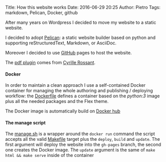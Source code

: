 Title: How this website works
Date: 2016-06-29 20:25
Author: Pietro
Tags: markdown, Pelican, Docker, github

After many years on Wordpress I decided to move my website to a static website.

I decided to adopt [Pelican](http://blog.getpelican.com/): a static website builder based on python and supporting reStructuredText, Markdown, or AsciiDoc.

Moreover I decided to use [GitHub](https://pages.github.com/) pages to host the website.

The [pdf plugin](https://github.com/pbertera/www.bertera.it/blob/master/plugins/cv_pdf/__init__.py) comes from [Cyrille Rossant](http://cyrille.rossant.net/pelican-github/).

#### Docker

In order to maintain a clean approach I use a self-contained Docker container for managing the whole authoring and publishing / deploying workflow: the [Dockerfile](https://github.com/pbertera/www.bertera.it/blob/master/Dockerfile) defines a container based on the *python:3* image plus all the needed packages and the Flex theme.

The Docker image is automatically build on [Docker hub](https://hub.docker.com/r/pbertera/pelican/)

#### The manage script

The [manage.sh](https://github.com/pbertera/www.bertera.it/blob/master/manage.sh) is a wrapper around the `docker run` command the script accepts all the valid [Makefile](https://github.com/pbertera/www.bertera.it/blob/master/Makefile) target plus the `deploy`, `build` and `update`. The first argument will deploy the website into the `gh-pages` branch, the second one creates the Docker image. The `update` argument is the same of `make html && make serve` inside of the container
